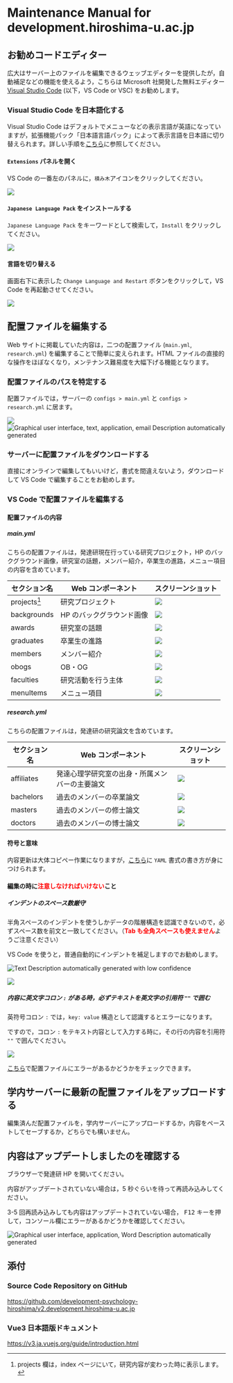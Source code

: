 # Maintenance Manual for development.hiroshima-u.ac.jp

## お勧めコードエディター

広大はサーバー上のファイルを編集できるウェッブエディターを提供したが，自動補足などの機能を使えるよう，こちらは Microsoft 社開発した無料エディター [Visual Studio Code](https://code.visualstudio.com/download) (以下，VS Code or VSC) をお勧めします。

### Visual Studio Code を日本語化する

Visual Studio Code はデフォルトでメニューなどの表示言語が英語になっていますが，拡張機能パック「日本語言語パック」によって表示言語を日本語に切り替えられます。詳しい手順を[こちら](https://www.javadrive.jp/vscode/install/index4.html)に参照してください。

#### `Extensions` パネルを開く

VS Code の一番左のパネルに，`積み木`アイコンをクリックしてください。

![](https://raw.githubusercontent.com/development-psychology-hiroshima/v2.development.hiroshima-u.ac.jp/master/docs/img/image1.png)

#### `Japanese Language Pack` をインストールする

`Japanese Language Pack` をキーワードとして検索して，`Install` をクリックしてください。

![](https://raw.githubusercontent.com/development-psychology-hiroshima/v2.development.hiroshima-u.ac.jp/master/docs/img/image3.png)

#### 言語を切り替える

画面右下に表示した `Change Language and Restart` ボタンをクリックして，VS Code を再起動させてください。

![](https://raw.githubusercontent.com/development-psychology-hiroshima/v2.development.hiroshima-u.ac.jp/master/docs/img/image4.png)

## 配置ファイルを編集する

Web サイトに掲載していた内容は，二つの配置ファイル (`main.yml`, `research.yml`) を編集することで簡単に変えられます。HTML ファイルの直接的な操作をほぼなくなり，メンテナンス難易度を大幅下げる機能となります。

### 配置ファイルのパスを特定する

配置ファイルでは，サーバーの `configs > main.yml` と `configs > research.yml` に居ます。

![](https://raw.githubusercontent.com/development-psychology-hiroshima/v2.development.hiroshima-u.ac.jp/master/docs/img/image5.png)![Graphical user interface, text, application, email Description automatically generated](https://raw.githubusercontent.com/development-psychology-hiroshima/v2.development.hiroshima-u.ac.jp/master/docs/img/image6.png)

### サーバーに配置ファイルをダウンロードする
直接にオンラインで編集してもいいけど，書式を間違えないよう，ダウンロードして VS Code で編集することをお勧めします。
### VS Code で配置ファイルを編集する

#### 配置ファイルの内容

##### main.yml

こちらの配置ファイルは，発達研現在行っている研究プロジェクト，HP のバックグラウンド画像，研究室の話題，メンバー紹介，卒業生の進路，メニュー項目の内容を含めています。

| セクション名       | Web コンポーネント    | スクリーンショット                                                                                                                            |
|--------------|----------------|--------------------------------------------------------------------------------------------------------------------------------------|
| projects[^1] | 研究プロジェクト       | ![](https://raw.githubusercontent.com/development-psychology-hiroshima/v2.development.hiroshima-u.ac.jp/master/docs/img/image7.png)  |
| backgrounds  | HP のバックグラウンド画像 | ![](https://raw.githubusercontent.com/development-psychology-hiroshima/v2.development.hiroshima-u.ac.jp/master/docs/img/image8.png)  |
| awards       | 研究室の話題         | ![](https://raw.githubusercontent.com/development-psychology-hiroshima/v2.development.hiroshima-u.ac.jp/master/docs/img/image9.png)  |
| graduates    | 卒業生の進路         | ![](https://raw.githubusercontent.com/development-psychology-hiroshima/v2.development.hiroshima-u.ac.jp/master/docs/img/image10.png) |
| members      | メンバー紹介         | ![](https://raw.githubusercontent.com/development-psychology-hiroshima/v2.development.hiroshima-u.ac.jp/master/docs/img/image11.png) |
| obogs        | OB・OG          | ![](https://raw.githubusercontent.com/development-psychology-hiroshima/v2.development.hiroshima-u.ac.jp/master/docs/img/image12.png) |
| faculties    | 研究活動を行う主体      | ![](https://raw.githubusercontent.com/development-psychology-hiroshima/v2.development.hiroshima-u.ac.jp/master/docs/img/image13.png) |
| menuItems    | メニュー項目         | ![](https://raw.githubusercontent.com/development-psychology-hiroshima/v2.development.hiroshima-u.ac.jp/master/docs/img/image14.png) |

##### research.yml

こちらの配置ファイルは，発達研の研究論文を含めています。

| セクション名     | Web コンポーネント             | スクリーンショット                                                                                                                            |
|------------|-------------------------|--------------------------------------------------------------------------------------------------------------------------------------|
| affiliates | 発達心理学研究室の出身・所属メンバーの主要論文 | ![](https://raw.githubusercontent.com/development-psychology-hiroshima/v2.development.hiroshima-u.ac.jp/master/docs/img/image15.png) |
| bachelors  | 過去のメンバーの卒業論文            | ![](https://raw.githubusercontent.com/development-psychology-hiroshima/v2.development.hiroshima-u.ac.jp/master/docs/img/image16.png) |
| masters    | 過去のメンバーの修士論文            | ![](https://raw.githubusercontent.com/development-psychology-hiroshima/v2.development.hiroshima-u.ac.jp/master/docs/img/image17.png) |
| doctors    | 過去のメンバーの博士論文            | ![](https://raw.githubusercontent.com/development-psychology-hiroshima/v2.development.hiroshima-u.ac.jp/master/docs/img/image18.png) |

#### 符号と意味

内容更新は大体コピペー作業になりますが，[こちら](https://magazine.rubyist.net/articles/0009/0009-YAML.html)に `YAML` 書式の書き方が身につけられます。

#### 編集の時に<span style="color:red">注意しなければいけない</span>こと

##### インデントのスペース数厳守

半角スペースのインデントを使うしかデータの階層構造を認識できないので，必ずスペース数を前文と一致してください。（<span style="color:red;font-weight:bold">Tab も全角スペースも使えません</span>ようご注意ください）

VS Code を使うと，普通自動的にインデントを補足しますのでお勧めします。

![Text Description automatically generated with low confidence](https://raw.githubusercontent.com/development-psychology-hiroshima/v2.development.hiroshima-u.ac.jp/master/docs/img/image19.png)

![](https://raw.githubusercontent.com/development-psychology-hiroshima/v2.development.hiroshima-u.ac.jp/master/docs/img/image20.png)

##### 内容に英文字コロン `:` がある時，必ずテキストを英文字の引用符 `""` で囲む

英符号コロン `:` では，`key: value` 構造として認識するとエラーになります。

ですので，コロン `:` をテキスト内容として入力する時に，その行の内容を引用符 `""` で囲んでください。

![](https://raw.githubusercontent.com/development-psychology-hiroshima/v2.development.hiroshima-u.ac.jp/master/docs/img/image21.png)

[こちら](http://www.yamllint.com/)で配置ファイルにエラーがあるかどうかをチェックできます。

## 学内サーバーに最新の配置ファイルをアップロードする

編集済んだ配置ファイルを，学内サーバーにアップロードするか，内容をペーストしてセーブするか，どちらでも構いません。

## 内容はアップデートしましたのを確認する

ブラウザーで発達研 HP を開いてください。

内容がアップデートされていない場合は，5 秒ぐらいを待って再読み込みしてください。

3-5 回再読み込みしても内容はアップデートされていない場合， <kbd>F12</kbd> キーを押して，コンソール欄にエラーがあるかどうかを確認してください。

![Graphical user interface, application, Word Description automatically generated](https://raw.githubusercontent.com/development-psychology-hiroshima/v2.development.hiroshima-u.ac.jp/master/docs/img/image22.png)

## 添付

### Source Code Repository on GitHub

<https://github.com/development-psychology-hiroshima/v2.development.hiroshima-u.ac.jp>

### Vue3 日本語版ドキュメント

<https://v3.ja.vuejs.org/guide/introduction.html>

[^1]: projects 欄は，index ページにいて，研究内容が変わった時に表示します。
